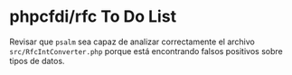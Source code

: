 # phpcfdi/rfc To Do List

Revisar que `psalm` sea capaz de analizar correctamente el archivo `src/RfcIntConverter.php` porque está
encontrando falsos positivos sobre tipos de datos.
